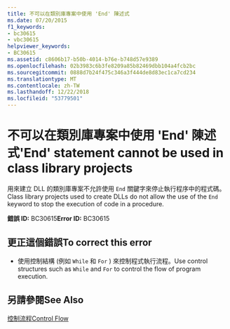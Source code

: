 ```yaml
---
title: 不可以在類別庫專案中使用 'End' 陳述式
ms.date: 07/20/2015
f1_keywords:
- bc30615
- vbc30615
helpviewer_keywords:
- BC30615
ms.assetid: c8606b17-b50b-4014-b76e-b748d57e9389
ms.openlocfilehash: 02b3983c6b3fe8209a85b82469dbb104a4fcb2bc
ms.sourcegitcommit: 0888d7b24f475c346a3f444de8d83ec1ca7cd234
ms.translationtype: MT
ms.contentlocale: zh-TW
ms.lasthandoff: 12/22/2018
ms.locfileid: "53779501"
---
```

# <a name="end-statement-cannot-be-used-in-class-library-projects"></a><span data-ttu-id="f592c-102">不可以在類別庫專案中使用 'End' 陳述式</span><span class="sxs-lookup"><span data-stu-id="f592c-102">'End' statement cannot be used in class library projects</span></span>
<span data-ttu-id="f592c-103">用來建立 DLL 的類別庫專案不允許使用 `End` 關鍵字來停止執行程序中的程式碼。</span><span class="sxs-lookup"><span data-stu-id="f592c-103">Class library projects used to create DLLs do not allow the use of the `End` keyword to stop the execution of code in a procedure.</span></span>  
  
 <span data-ttu-id="f592c-104">**錯誤 ID:** BC30615</span><span class="sxs-lookup"><span data-stu-id="f592c-104">**Error ID:** BC30615</span></span>  
  
## <a name="to-correct-this-error"></a><span data-ttu-id="f592c-105">更正這個錯誤</span><span class="sxs-lookup"><span data-stu-id="f592c-105">To correct this error</span></span>  
  
-   <span data-ttu-id="f592c-106">使用控制結構 (例如 `While` 和 `For` ) 來控制程式執行流程。</span><span class="sxs-lookup"><span data-stu-id="f592c-106">Use control structures such as `While` and `For` to control the flow of program execution.</span></span>  
  
## <a name="see-also"></a><span data-ttu-id="f592c-107">另請參閱</span><span class="sxs-lookup"><span data-stu-id="f592c-107">See Also</span></span>  
 [<span data-ttu-id="f592c-108">控制流程</span><span class="sxs-lookup"><span data-stu-id="f592c-108">Control Flow</span></span>](../../visual-basic/programming-guide/language-features/control-flow/index.md)
